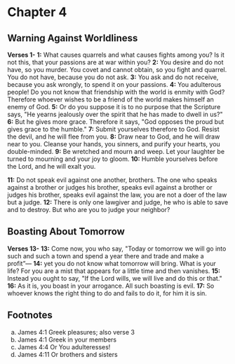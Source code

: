 # Chapter 4

## Warning Against Worldliness

**Verses 1-**
**1:** What causes quarrels and what causes fights among you? Is it not this, that your passions are at war within you?
**2:** You desire and do not have, so you murder. You covet and cannot obtain, so you fight and quarrel. You do not have, because you do not ask.
**3:** You ask and do not receive, because you ask wrongly, to spend it on your passions.
**4:** You adulterous people! Do you not know that friendship with the world is enmity with God? Therefore whoever wishes to be a friend of the world makes himself an enemy of God.
**5:** Or do you suppose it is to no purpose that the Scripture says, "He yearns jealously over the spirit that he has made to dwell in us?"
**6:** But he gives more grace. Therefore it says, "God opposes the proud but gives grace to the humble."
**7:** Submit yourselves therefore to God. Resist the devil, and he will flee from you.
**8:** Draw near to God, and he will draw near to you. Cleanse your hands, you sinners, and purify your hearts, you double-minded.
**9:** Be wretched and mourn and weep. Let your laughter be turned to mourning and your joy to gloom.
**10:** Humble yourselves before the Lord, and he will exalt you.

**11:** Do not speak evil against one another, brothers. The one who speaks against a brother or judges his brother, speaks evil against a brother or judges his brother, speaks evil against the law, you are not a doer of the law but a judge.
**12:** There is only one lawgiver and judge, he who is able to save and to destroy. But who are you to judge your neighbor?

## Boasting About Tomorrow

**Verses 13-**
**13:** Come now, you who say, "Today or tomorrow we will go into such and such a town and spend a year there and trade and make a profit”—
**14:** yet you do not know what tomorrow will bring. What is your life? For you are a mist that appears for a little time and then vanishes.
**15:** Instead you ought to say, "If the Lord wills, we will live and do this or that."
**16:** As it is, you boast in your arrogance. All such boasting is evil.
**17:** So whoever knows the right thing to do and fails to do it, for him it is sin.

## Footnotes

<ol type='a'>
	<li>James 4:1 Greek pleasures; also verse 3</li>
	<li>James 4:1 Greek in your members</li>
	<li>James 4:4 Or You adulteresses!</li>
	<li>James 4:11 Or brothers and sisters</li>
</ol>
